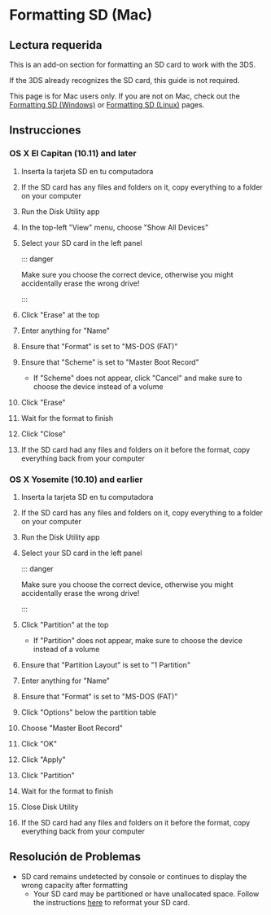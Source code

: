 # Formatting SD (Mac)

## Lectura requerida

This is an add-on section for formatting an SD card to work with the 3DS.

If the 3DS already recognizes the SD card, this guide is not required.

This page is for Mac users only. If you are not on Mac, check out the [Formatting SD (Windows)](formatting-sd-\(windows\)) or [Formatting SD (Linux)](formatting-sd-\(linux\)) pages.

## Instrucciones

### OS X El Capitan (10.11) and later

1. Inserta la tarjeta SD en tu computadora

2. If the SD card has any files and folders on it, copy everything to a folder on your computer

3. Run the Disk Utility app

4. In the top-left "View" menu, choose "Show All Devices"

5. Select your SD card in the left panel

   ::: danger

   Make sure you choose the correct device, otherwise you might accidentally erase the wrong drive!

   :::

6. Click "Erase" at the top

7. Enter anything for "Name"

8. Ensure that "Format" is set to "MS-DOS (FAT)"

9. Ensure that "Scheme" is set to "Master Boot Record"
   - If "Scheme" does not appear, click "Cancel" and make sure to choose the device instead of a volume

10. Click "Erase"

11. Wait for the format to finish

12. Click "Close"

13. If the SD card had any files and folders on it before the format, copy everything back from your computer

### OS X Yosemite (10.10) and earlier

1. Inserta la tarjeta SD en tu computadora

2. If the SD card has any files and folders on it, copy everything to a folder on your computer

3. Run the Disk Utility app

4. Select your SD card in the left panel

   ::: danger

   Make sure you choose the correct device, otherwise you might accidentally erase the wrong drive!

   :::

5. Click "Partition" at the top
   - If "Partition" does not appear, make sure to choose the device instead of a volume

6. Ensure that "Partition Layout" is set to "1 Partition"

7. Enter anything for "Name"

8. Ensure that "Format" is set to "MS-DOS (FAT)"

9. Click "Options" below the partition table

10. Choose "Master Boot Record"

11. Click "OK"

12. Click "Apply"

13. Click "Partition"

14. Wait for the format to finish

15. Close Disk Utility

16. If the SD card had any files and folders on it before the format, copy everything back from your computer

## Resolución de Problemas

- SD card remains undetected by console or continues to display the wrong capacity after formatting
  - Your SD card may be partitioned or have unallocated space. Follow the instructions [here](https://wiki.hacks.guide/wiki/SD_Clean/Mac) to reformat your SD card.
